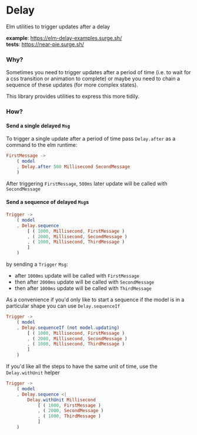 # Delay

Elm utilities to trigger updates after a delay

**example**: https://elm-delay-examples.surge.sh/   
**tests**: https://near-pie.surge.sh/

### Why?

Sometimes you need to trigger updates after a period of time (i.e. to wait for a css transition or animation to complete) or maybe you need to chain a sequence of these updates (for more complex states).

This library provides utilities to express this more tidily.

### How?

#### Send a single delayed `Msg`

To trigger a single update after a period of time pass `Delay.after` as a command to the elm runtime:

```elm
FirstMessage ->
    ( model
    , Delay.after 500 Millisecond SecondMessage
    )
```

After triggering `FirstMessage`, `500ms` later update will be called with `SecondMessage`

#### Send a sequence of delayed `Msg`s

```elm
Trigger ->
    ( model
    , Delay.sequence
        [ ( 1000, Millisecond, FirstMessage )
        , ( 2000, Millisecond, SecondMessage )
        , ( 1000, Millisecond, ThirdMessage )
        ]
    )
```

by sending a `Trigger` `Msg`:

- after `1000ms` update will be called with `FirstMessage`
- then after `2000ms` update will be called with `SecondMessage`
- then after `1000ms` update will be called with `ThirdMessage`

As a convenience if you'd only like to start a sequence if the model is in a particular shape you can use `Delay.sequenceIf`

```elm
Trigger ->
    ( model
    , Delay.sequenceIf (not model.updating)
        [ ( 1000, Millisecond, FirstMessage )
        , ( 2000, Millisecond, SecondMessage )
        , ( 1000, Millisecond, ThirdMessage )
        ]
    )
```

If you'd like all the steps to have the same unit of time, use the `Delay.withUnit` helper

```elm
Trigger ->
    ( model
    , Delay.sequence <|
        Delay.withUnit Millisecond
            [ ( 1000, FirstMessage )
            , ( 2000, SecondMessage )
            , ( 1000, ThirdMessage )
            ]
    )
```
